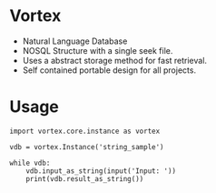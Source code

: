 # Vortex
- Natural Language Database
- NOSQL Structure with a single seek file.
- Uses a abstract storage method for fast retrieval.
- Self contained portable design for all projects.

# Usage

    import vortex.core.instance as vortex

    vdb = vortex.Instance('string_sample')

    while vdb:
        vdb.input_as_string(input('Input: '))
        print(vdb.result_as_string())